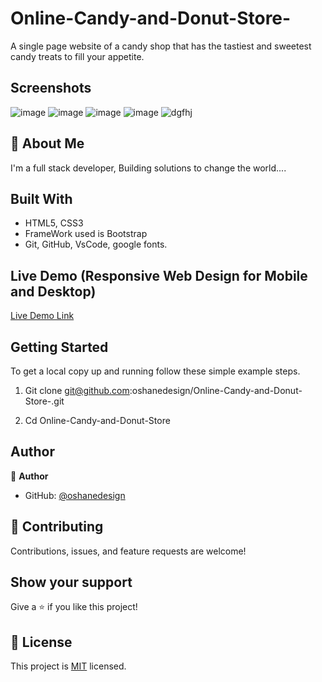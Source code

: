 # Online-Candy-and-Donut-Store-

A single page website of a candy shop that has the tastiest and sweetest candy treats to fill your appetite.

## Screenshots

![image](https://user-images.githubusercontent.com/40554384/151538618-2a0126da-6e02-4bba-8d95-26cb8705c914.png)
![image](https://user-images.githubusercontent.com/40554384/151539127-dd4b86c8-ff68-4ebf-921e-5e142d84e523.png)
![image](https://user-images.githubusercontent.com/40554384/151539256-20b0c327-be45-405f-ab89-d500ae27a98f.png)
![image](https://user-images.githubusercontent.com/40554384/151539354-52376d13-dd6e-409f-a265-84eadd85f748.png)
![dgfhj](https://user-images.githubusercontent.com/40554384/181591449-db821cc7-9afe-4a32-bd6d-339fe38a6e4c.JPG)


## 🚀 About Me
I'm a full stack developer, Building solutions to change the world....


## Built With

- HTML5, CSS3
- FrameWork used is Bootstrap
- Git, GitHub, VsCode, google fonts.

## Live Demo (Responsive Web Design for Mobile and Desktop)

[Live Demo Link](https://ocrearyy.github.io/Candy-Shop/)


## Getting Started

To get a local copy up and running follow these simple example steps.

1. Git clone git@github.com:oshanedesign/Online-Candy-and-Donut-Store-.git

2. Cd Online-Candy-and-Donut-Store


## Author

👤 **Author**

- GitHub: [@oshanedesign](https://github.com/ocrearyy)


## 🤝 Contributing

Contributions, issues, and feature requests are welcome!


## Show your support

Give a ⭐️ if you like this project!


## 📝 License

This project is [MIT](./MIT.md) licensed.



